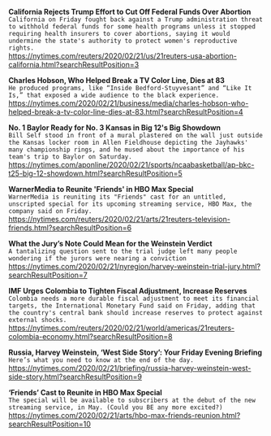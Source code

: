 **California Rejects Trump Effort to Cut Off Federal Funds Over Abortion**\
`California on Friday fought back against a Trump administration threat to withhold federal funds for some health programs unless it stopped requiring health insurers to cover abortions, saying it would undermine the state's authority to protect women's reproductive rights.`\
https://nytimes.com/reuters/2020/02/21/us/21reuters-usa-abortion-california.html?searchResultPosition=3

**Charles Hobson, Who Helped Break a TV Color Line, Dies at 83**\
`He produced programs, like “Inside Bedford-Stuyvesant” and “Like It Is,” that exposed a wide audience to the black experience.`\
https://nytimes.com/2020/02/21/business/media/charles-hobson-who-helped-break-a-tv-color-line-dies-at-83.html?searchResultPosition=4

**No. 1 Baylor Ready for No. 3 Kansas in Big 12's Big Showdown**\
`Bill Self stood in front of a mural plastered on the wall just outside the Kansas locker room in Allen Fieldhouse depicting the Jayhawks' many championship rings, and he mused about the importance of his team's trip to Baylor on Saturday.`\
https://nytimes.com/aponline/2020/02/21/sports/ncaabasketball/ap-bkc-t25-big-12-showdown.html?searchResultPosition=5

**WarnerMedia to Reunite 'Friends' in HBO Max Special**\
`WarnerMedia is reuniting its "Friends" cast for an untitled, unscripted special for its upcoming streaming service, HBO Max, the company said on Friday.`\
https://nytimes.com/reuters/2020/02/21/arts/21reuters-television-friends.html?searchResultPosition=6

**What the Jury’s Note Could Mean for the Weinstein Verdict**\
`A tantalizing question sent to the trial judge left many people wondering if the jurors were nearing a conviction`\
https://nytimes.com/2020/02/21/nyregion/harvey-weinstein-trial-jury.html?searchResultPosition=7

**IMF Urges Colombia to Tighten Fiscal Adjustment, Increase Reserves**\
`Colombia needs a more durable fiscal adjustment to meet its financial targets, the International Monetary Fund said on Friday, adding that the country's central bank should increase reserves to protect against external shocks.`\
https://nytimes.com/reuters/2020/02/21/world/americas/21reuters-colombia-economy.html?searchResultPosition=8

**Russia, Harvey Weinstein, ‘West Side Story’: Your Friday Evening Briefing**\
`Here’s what you need to know at the end of the day.`\
https://nytimes.com/2020/02/21/briefing/russia-harvey-weinstein-west-side-story.html?searchResultPosition=9

**‘Friends’ Cast to Reunite in HBO Max Special**\
`The special will be available to subscribers at the debut of the new streaming service, in May. (Could you BE any more excited?)`\
https://nytimes.com/2020/02/21/arts/hbo-max-friends-reunion.html?searchResultPosition=10

